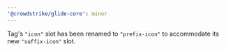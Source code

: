 ```yaml
---
'@crowdstrike/glide-core': minor
---
```


Tag's `"icon"` slot has been renamed to `"prefix-icon"` to accommodate its new `"suffix-icon"` slot.
